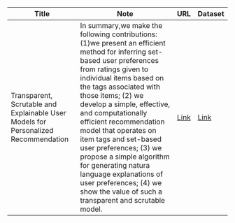
Title         | Note | URL|Dataset
------------- | ------------- | -------------| -------------|
Transparent, Scrutable and Explainable User Models for Personalized Recommendation|In summary,we make the following contributions: (1)we present an efficient method for inferring set-based user preferences from ratings given to individual items based on the tags associated with those items; (2) we develop a simple, effective, and computationally efficient recommendation model that operates on item tags and set-based user preferences; (3) we propose a simple algorithm for generating natura language explanations of user preferences; (4) we show the value of such a transparent and scrutable model.|[Link](https://dl.acm.org/doi/10.1145/3331184.3331211)|[Link](https://www.kaggle.com/rounakbanik/the-movies-dataset)|
